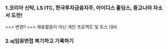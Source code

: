 


### 1.코리아 신탁, LS ITC, 한국투자금융지주, 아이디스 홀딩스, 중고나라 자소서 도전!
==> 변경!!
==> 채용활동이 아닌 개인 프로젝트 및 토스 대비
### 2.aj임원면접 복기하고 기록하기